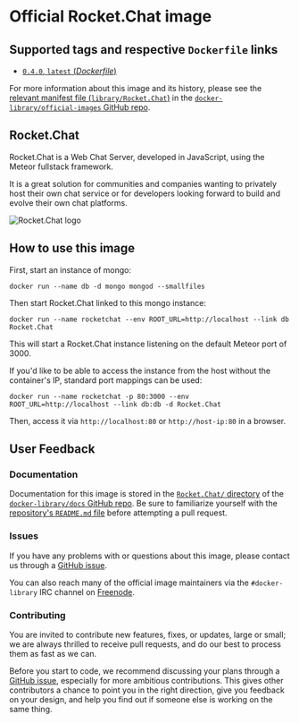 # Official Rocket.Chat image

## Supported tags and respective `Dockerfile` links

- [`0.4.0`, `latest` (*Dockerfile*)](https://github.com/RocketChat/Docker.Official.Image/blob/master/Dockerfile)

For more information about this image and its history, please see the [relevant manifest file (`library/Rocket.Chat`)](https://github.com/docker-library/official-images/blob/master/library/Rocket.Chat) in the [`docker-library/official-images` GitHub repo](https://github.com/docker-library/official-images).

## Rocket.Chat

Rocket.Chat is a Web Chat Server, developed in JavaScript, using the Meteor fullstack framework.

It is a great solution for communities and companies wanting to privately host their own chat service or for developers looking forward to build and evolve their own chat platforms.

![Rocket.Chat logo](https://rocket.chat/images/logo/logo-dark.svg?v2)

## How to use this image

First, start an instance of mongo:

    docker run --name db -d mongo mongod --smallfiles

Then start Rocket.Chat linked to this mongo instance:

    docker run --name rocketchat --env ROOT_URL=http://localhost --link db Rocket.Chat

This will start a Rocket.Chat instance listening on the default Meteor port of 3000.

If you'd like to be able to access the instance from the host without the container's IP, standard port mappings can be used:

    docker run --name rocketchat -p 80:3000 --env ROOT_URL=http://localhost --link db:db -d Rocket.Chat

Then, access it via `http://localhost:80` or `http://host-ip:80` in a browser.

## User Feedback

### Documentation

Documentation for this image is stored in the [`Rocket.Chat/` directory](https://github.com/docker-library/docs/tree/master/Rocket.Chat) of the [`docker-library/docs` GitHub repo](https://github.com/docker-library/docs). Be sure to familiarize yourself with the [repository's `README.md` file](https://github.com/docker-library/docs/blob/master/README.md) before attempting a pull request.

### Issues

If you have any problems with or questions about this image, please contact us through a [GitHub issue](https://github.com/RocketChat/Docker.Official.Image/issues).

You can also reach many of the official image maintainers via the `#docker-library` IRC channel on [Freenode](https://freenode.net).

### Contributing

You are invited to contribute new features, fixes, or updates, large or small; we are always thrilled to receive pull requests, and do our best to process them as fast as we can.

Before you start to code, we recommend discussing your plans through a [GitHub issue](https://github.com/RocketChat/Docker.Official.Image/issues), especially for more ambitious contributions. This gives other contributors a chance to point you in the right direction, give you feedback on your design, and help you find out if someone else is working on the same thing.

